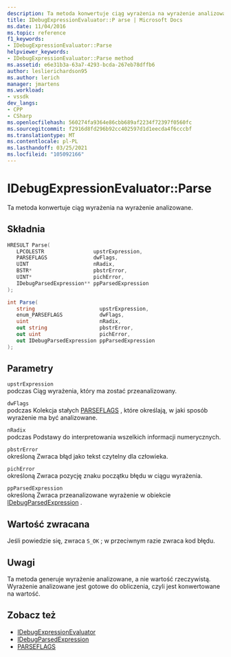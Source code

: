 ```yaml
---
description: Ta metoda konwertuje ciąg wyrażenia na wyrażenie analizowane.
title: IDebugExpressionEvaluator::P arse | Microsoft Docs
ms.date: 11/04/2016
ms.topic: reference
f1_keywords:
- IDebugExpressionEvaluator::Parse
helpviewer_keywords:
- IDebugExpressionEvaluator::Parse method
ms.assetid: e6e31b3a-63a7-4293-bcda-267eb78dffb6
author: leslierichardson95
ms.author: lerich
manager: jmartens
ms.workload:
- vssdk
dev_langs:
- CPP
- CSharp
ms.openlocfilehash: 560274fa9364e86cbb689af2234f72397f0560fc
ms.sourcegitcommit: f2916d8fd296b92cc402597d1d1eecda4f6cccbf
ms.translationtype: MT
ms.contentlocale: pl-PL
ms.lasthandoff: 03/25/2021
ms.locfileid: "105092166"
---
```

# <a name="idebugexpressionevaluatorparse"></a>IDebugExpressionEvaluator::Parse
Ta metoda konwertuje ciąg wyrażenia na wyrażenie analizowane.

## <a name="syntax"></a>Składnia

```cpp
HRESULT Parse( 
   LPCOLESTR                upstrExpression,
   PARSEFLAGS               dwFlags,
   UINT                     nRadix,
   BSTR*                    pbstrError,
   UINT*                    pichError,
   IDebugParsedExpression** ppParsedExpression
);
```

```csharp
int Parse(
   string                     upstrExpression,
   enum_PARSEFLAGS            dwFlags,
   uint                       nRadix,
   out string                 pbstrError,
   out uint                   pichError,
   out IDebugParsedExpression ppParsedExpression
);
```

## <a name="parameters"></a>Parametry
`upstrExpression`\
podczas Ciąg wyrażenia, który ma zostać przeanalizowany.

`dwFlags`\
podczas Kolekcja stałych [PARSEFLAGS](../../../extensibility/debugger/reference/parseflags.md) , które określają, w jaki sposób wyrażenie ma być analizowane.

`nRadix`\
podczas Podstawy do interpretowania wszelkich informacji numerycznych.

`pbstrError`\
określoną Zwraca błąd jako tekst czytelny dla człowieka.

`pichError`\
określoną Zwraca pozycję znaku początku błędu w ciągu wyrażenia.

`ppParsedExpression`\
określoną Zwraca przeanalizowane wyrażenie w obiekcie [IDebugParsedExpression](../../../extensibility/debugger/reference/idebugparsedexpression.md) .

## <a name="return-value"></a>Wartość zwracana
 Jeśli powiedzie się, zwraca `S_OK` ; w przeciwnym razie zwraca kod błędu.

## <a name="remarks"></a>Uwagi
 Ta metoda generuje wyrażenie analizowane, a nie wartość rzeczywistą. Wyrażenie analizowane jest gotowe do obliczenia, czyli jest konwertowane na wartość.

## <a name="see-also"></a>Zobacz też
- [IDebugExpressionEvaluator](../../../extensibility/debugger/reference/idebugexpressionevaluator.md)
- [IDebugParsedExpression](../../../extensibility/debugger/reference/idebugparsedexpression.md)
- [PARSEFLAGS](../../../extensibility/debugger/reference/parseflags.md)

